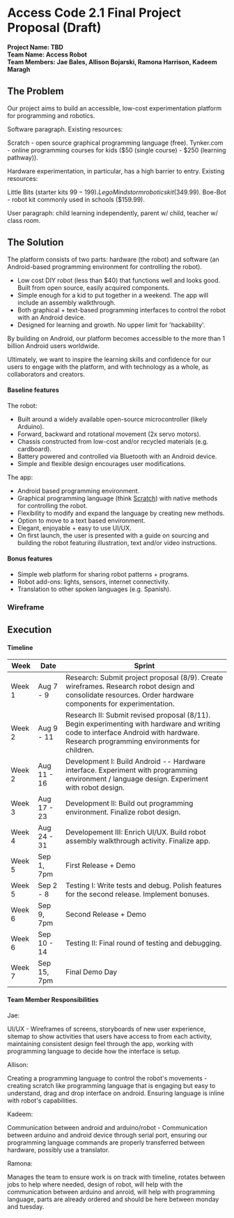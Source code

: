 # Access Code 2.1 Final Project Proposal (Draft)

**Project Name: TBD**  
**Team Name: Access Robot**  
**Team Members: Jae Bales, Allison Bojarski, Ramona Harrison, Kadeem Maragh**  

## The Problem 

Our project aims to build an accessible, low-cost experimentation platform for programming and robotics.

Software paragraph. Existing resources:

Scratch - open source graphical programming language (free).
Tynker.com - online programming courses for kids ($50 (single course) - $250 (learning pathway)).

Hardware experimentation, in particular, has a high barrier to entry. Existing resources:

Little Bits (starter kits $99-199). 
Lego Mindstorm robotics kit ($349.99).
Boe-Bot - robot kit commonly used in schools ($159.99).

User paragraph: child learning independently, parent w/ child, teacher w/ class room.

## The Solution 

The platform consists of two parts: hardware (the robot) and software (an Android-based programming environment for controlling the robot).

 * Low cost DIY robot (less than $40) that functions well and looks good. Built from open source, easily acquired components. 
 * Simple enough for a kid to put together in a weekend. The app will include an assembly walkthrough.
 * Both graphical + text-based programming interfaces to control the robot with an Android device. 
 * Designed for learning and growth. No upper limit for 'hackability'.

By building on Android, our platform becomes accessible to the more than 1 billion Android users worldwide.

Ultimately, we want to inspire the learning skills and confidence for our users to engage with the platform, and with technology as a whole, as collaborators and creators.

#### Baseline features

The robot:
 * Built around a widely available open-source microcontroller (likely Arduino).
 * Forward, backward and rotational movement (2x servo motors).
 * Chassis constructed from low-cost and/or recycled materials (e.g. cardboard).
 * Battery powered and controlled via Bluetooth with an Android device.
 * Simple and flexible design encourages user modifications.
 
The app:
 * Android based programming environment.
 * Graphical programming language (think [Scratch](https://scratch.mit.edu/)) with native methods for controlling the robot.
 * Flexibility to modify and expand the language by creating new methods.
 * Option to move to a text based environment.
 * Elegant, enjoyable + easy to use UI/UX.
 * On first launch, the user is presented with a guide on sourcing and building the robot featuring illustration, text and/or video instructions.

#### Bonus features

 * Simple web platform for sharing robot patterns + programs.
 * Robot add-ons: lights, sensors, internet connectivity.
 * Translation to other spoken languages (e.g. Spanish).

### Wireframe

## Execution

#### Timeline

| Week | Date | Sprint | 
|----|----|---|
| Week 1 | Aug 7 - 9 | Research: Submit project proposal (8/9). Create wireframes. Research robot design and consolidate resources. Order hardware components for experimentation. |
| Week 2 | Aug 9 - 11 | Research II: Submit revised proposal (8/11). Begin experimenting with hardware and writing code to interface Android with hardware. Research programming environments for children. |
| Week 2 | Aug 11 - 16 | Development I: Build Android -- Hardware interface. Experiment with programming environment / language design. Experiment with robot design.|
| Week 3 | Aug 17 - 23 | Development II: Build out programming environment. Finalize robot design. |
| Week 4 | Aug 24 - 31 | Developement III: Enrich UI/UX. Build robot assembly walkthrough activity. Finalize app. |
| Week 5 | Sep 1, 7pm | First Release + Demo |
| Week 5 | Sep 2 - 8 | Testing I: Write tests and debug. Polish features for the second release. Implement bonuses. |
| Week 6 | Sep 9, 7pm | Second Release + Demo |
| Week 6 | Sep 10 - 14 | Testing II: Final round of testing and debugging. |
| Week 7 | Sep 15, 7pm | Final Demo Day |

#### Team Member Responsibilities

Jae:

UI/UX - Wireframes of screens, storyboards of new user experience, sitemap to show activities that users have access to from each activity, maintaining consistent design feel through the app, working with programming language to decide how the interface is setup.

Allison:

Creating a programming language to control the robot's movements - creating scratch like programming language that is engaging but easy to understand, drag and drop interface on android. Ensuring language is inline with robot's capabilities.

Kadeem:

Communication between android and arduino/robot - Communication between arduino and android device through serial port, ensuring our programming language commands are properly transferred between hardware, possibly use a translator.


Ramona:

Manages the team to ensure work is on track with timeline, rotates between jobs to help where needed, design of robot, will help with the communication between arduino and anroid, will help with programming language, parts are already ordered and should be here between monday and tuesday.
